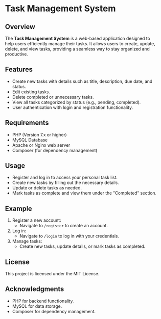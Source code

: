 # Task Management System

## Overview
The **Task Management System** is a web-based application designed to help users efficiently manage their tasks. It allows users to create, update, delete, and view tasks, providing a seamless way to stay organized and productive.

## Features
- Create new tasks with details such as title, description, due date, and status.
- Edit existing tasks.
- Delete completed or unnecessary tasks.
- View all tasks categorized by status (e.g., pending, completed).
- User authentication with login and registration functionality.

## Requirements
- PHP (Version 7.x or higher)
- MySQL Database
- Apache or Nginx web server
- Composer (for dependency management)

## Usage
- Register and log in to access your personal task list.
- Create new tasks by filling out the necessary details.
- Update or delete tasks as needed.
- Mark tasks as complete and view them under the "Completed" section.

## Example
1. Register a new account:
   - Navigate to `/register` to create an account.
2. Log in:
   - Navigate to `/login` to log in with your credentials.
3. Manage tasks:
   - Create new tasks, update details, or mark tasks as completed.

## License
This project is licensed under the MIT License.

## Acknowledgments
- PHP for backend functionality.
- MySQL for data storage.
- Composer for dependency management.
